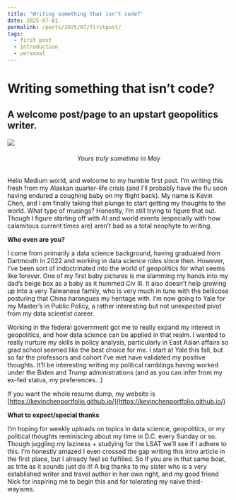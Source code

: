 ```yaml
---
title: 'Writing something that isn’t code?'
date: 2025-07-01
permalink: /posts/2025/07/firstpost/
tags:
  - first post
  - introduction
  - personal
---
```



# Writing something that isn’t code?

## A welcome post/page to an upstart geopolitics writer.

![](https://miro.medium.com/v2/resize:fit:875/1*1Ky1q679dY65JnwCiYmguw.jpeg)

<h6 style="text-align: center;">Yours truly sometime in May</h6>

Hello Medium world, and welcome to my humble first post. I’m writing this fresh from my Alaskan quarter-life crisis (and I’ll probably have the flu soon having endured a coughing baby on my flight back). My name is Kevin Chen, and I am finally taking that plunge to start getting my thoughts to the world. What type of musings? Honestly, I’m still trying to figure that out. Though I figure starting off with AI and world events (especially with how calamitous current times are) aren’t bad as a total neophyte to writing.

**Who even are you?**

I come from primarily a data science background, having graduated from Dartmouth in 2022 and working in data science roles since then. However, I’ve been sort of indoctrinated into the world of geopolitics for what seems like forever. One of my first baby pictures is me slamming my hands into my dad’s beige box as a baby as it hummed Civ III. It also doesn’t help growing up into a very Taiwanese family, who is very much in tune with the bellicose posturing that China harangues my heritage with. I’m now going to Yale for my Master’s in Public Policy, a rather interesting but not unexpected pivot from my data scientist career.

Working in the federal government got me to really expand my interest in geopolitics, and how data science can be applied in that realm. I wanted to really nurture my skills in policy analysis, particularly in East Asian affairs so grad school seemed like the best choice for me. I start at Yale this fall, but so far the professors and cohort I’ve met have validated my positive thoughts. It’ll be interesting writing my political ramblings having worked under the Biden and Trump administrations (and as you can infer from my ex-fed status, my preferences…)

If you want the whole resume dump, my website is [https://kevinchenportfolio.github.io/](https://kevinchenportfolio.github.io/)

**What to expect/special thanks**

I’m hoping for weekly uploads on topics in data science, geopolitics, or my political thoughts reminiscing about my time in D.C. every Sunday or so. Though juggling my laziness + studying for the LSAT we’ll see if I adhere to this. I’m honestly amazed I even crossed the gap writing this intro article in the first place, but I already feel so fulfilled. So if you are in that same boat, as trite as it sounds just do it! A big thanks to my sister who is a very established writer and travel author in her own right, and my good friend Nick for inspiring me to begin this and for tolerating my naive third-wayisms.